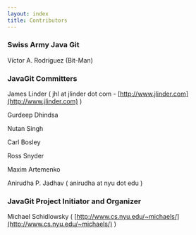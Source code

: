 ```yaml
---
layout: index
title: Contributors
---
```


### Swiss Army Java Git

Víctor A. Rodríguez (Bit-Man)

### JavaGit Committers

James Linder ( jhl at jlinder dot com -
[http://www.jlinder.com](http://www.jlinder.com) )

Gurdeep Dhindsa

Nutan Singh

Carl Bosley

Ross Snyder

Maxim Artemenko

Anirudha P. Jadhav ( anirudha at nyu dot edu )

### JavaGit Project Initiator and Organizer

Michael Schidlowsky (
[http://www.cs.nyu.edu/~michaels/](http://www.cs.nyu.edu/~michaels/) )

